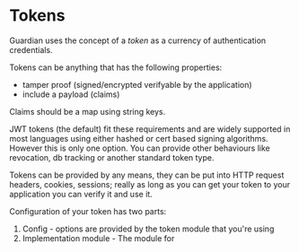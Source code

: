 # Tokens

Guardian uses the concept of a _token_ as a currency of authentication credentials.

Tokens can be anything that has the following properties:

* tamper proof (signed/encrypted verifyable by the application)
* include a payload (claims)

Claims should be a map using string keys.

JWT tokens (the default) fit these requirements and are widely supported in most languages using either hashed or cert based signing algorithms. However this is only one option. You can provide other behaviours like revocation, db tracking or another standard token type.

Tokens can be provided by any means, they can be put into HTTP request headers, cookies, sessions; really as long as you can get your token to your application you can verify it and use it.

Configuration of your token has two parts:

1. Config - options are provided by the token module that you're using
2. Implementation module - The module for
